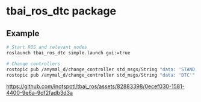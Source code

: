 # tbai_ros_dtc package

## Example
```bash
# Start ROS and relevant nodes
roslaunch tbai_ros_dtc simple.launch gui:=true

# Change controllers
rostopic pub /anymal_d/change_controller std_msgs/String "data: 'STAND'"
rostopic pub /anymal_d/change_controller std_msgs/String "data: 'DTC'"
```


https://github.com/lnotspotl/tbai_ros/assets/82883398/0ecef030-1581-4400-9e6a-9df2fadb3d3a

